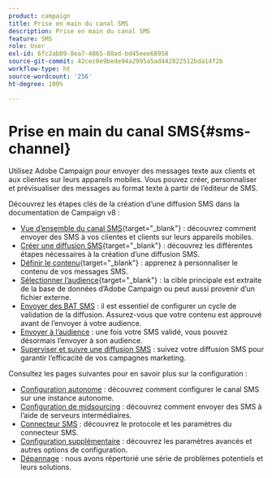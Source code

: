 ```yaml
---
product: campaign
title: Prise en main du canal SMS
description: Prise en main du canal SMS
feature: SMS
role: User
exl-id: 6fc2ab09-8ea7-4865-88ad-bd45eee68958
source-git-commit: 42cec0e9bede94a2995a5ad442822512bda14f2b
workflow-type: ht
source-wordcount: '256'
ht-degree: 100%

---
```


# Prise en main du canal SMS{#sms-channel}

Utilisez Adobe Campaign pour envoyer des messages texte aux clients et aux clientes sur leurs appareils mobiles. Vous pouvez créer, personnaliser et prévisualiser des messages au format texte à partir de l’éditeur de SMS.

Découvrez les étapes clés de la création d’une diffusion SMS dans la documentation de Campaign v8 :

* [Vue d’ensemble du canal SMS](https://experienceleague.adobe.com/docs/campaign/campaign-v8/send/sms/sms.html?lang=fr){target="_blank"} : découvrez comment envoyer des SMS à vos clientes et clients sur leurs appareils mobiles.
* [Créer une diffusion SMS](https://experienceleague.adobe.com/docs/campaign/campaign-v8/send/sms/create-sms/create-sms.html?lang=fr){target="_blank"} : découvrez les différentes étapes nécessaires à la création d’une diffusion SMS.
* [Définir le contenu](https://experienceleague.adobe.com/docs/campaign/campaign-v8/send/sms/create-sms/sms-content.html?lang=fr){target="_blank"} : apprenez à personnaliser le contenu de vos messages SMS.
* [Sélectionner l’audience](https://experienceleague.adobe.com/docs/campaign/campaign-v8/send/sms/create-sms/sms-audience.html?lang=fr){target="_blank"} : la cible principale est extraite de la base de données d’Adobe Campaign ou peut aussi provenir d’un fichier externe.
* [Envoyer des BAT SMS](https://experienceleague.adobe.com/docs/campaign/campaign-v8/send/sms/validate-sms/sms-proofs.html?lang=fr) : il est essentiel de configurer un cycle de validation de la diffusion. Assurez-vous que votre contenu est approuvé avant de l’envoyer à votre audience.
* [Envoyer à l’audience](https://experienceleague.adobe.com/docs/campaign/campaign-v8/send/sms/validate-sms/sms-send.html?lang=fr) : une fois votre SMS validé, vous pouvez désormais l’envoyer à son audience.
* [Superviser et suivre une diffusion SMS](https://experienceleague.adobe.com/docs/campaign/campaign-v8/send/sms/sms-monitor.html?lang=fr) : suivez votre diffusion SMS pour garantir l’efficacité de vos campagnes marketing.

Consultez les pages suivantes pour en savoir plus sur la configuration :

* [Configuration autonome](sms-set-up.md) : découvrez comment configurer le canal SMS sur une instance autonome.
* [Configuration de midsourcing](sms-set-up-mid.md) : découvrez comment envoyer des SMS à l’aide de serveurs intermédiaires.
* [Connecteur SMS](sms-protocol.md) : découvrez le protocole et les paramètres du connecteur SMS.
* [Configuration supplémentaire](sms-send.md) : découvrez les paramètres avancés et autres options de configuration.
* [Dépannage](troubleshooting-sms.md) : nous avons répertorié une série de problèmes potentiels et leurs solutions.

<!--
Use Adobe Campaign to send personalized SMS messages.

Before starting sending SMS:

* Make sure recipient profiles contain at least a mobile phone in their profile.
* Learn more about the Adobe Campaign [Delivery best practices](delivery-best-practices.md).

The key steps to send a SMS are as follows:

* [Configure the SMS channel](sms-set-up.md)
* [Create a SMS delivery](sms-create.md)
* [Define the audience](sms-create.md#selecting-the-target-population)
* [Define the SMS content](sms-create.md#defining-the-sms-content)
* [Send, monitor and track SMS](sms-send.md)
* [Troubleshoot](troubleshooting-sms.md)

In addition, you need to be familiar with SMS protocol and settings. Walk through the connection set up between Adobe Campaign and a SMPP provider in [this document](sms-protocol.md)

For global information on how to create a delivery, refer to [this section](steps-about-delivery-creation-steps.md).

>[!NOTE]
>
>Adobe Campaign also lets you submit notifications on mobile terminals, via its **Adobe Campaign Mobile App Channel (NMAC)** option. 
> 
>For more on this, refer to the [Get started with mobile app channel](about-mobile-app-channel.md) section.
-->